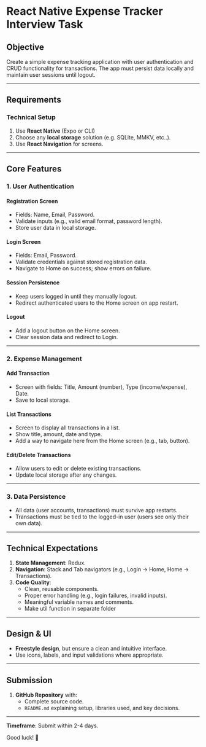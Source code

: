 # React Native Expense Tracker Interview Task

## Objective

Create a simple expense tracking application with user authentication and CRUD functionality for transactions. The app must persist data locally and maintain user sessions until logout.

---

## **Requirements**

### **Technical Setup**

1. Use **React Native** (Expo or CLI)
2. Choose any **local storage** solution (e.g. SQLite, MMKV, etc..).
3. Use **React Navigation** for screens.

---

## **Core Features**

### 1. **User Authentication**

#### Registration Screen

- Fields: Name, Email, Password.
- Validate inputs (e.g., valid email format, password length).
- Store user data in local storage.

#### Login Screen

- Fields: Email, Password.
- Validate credentials against stored registration data.
- Navigate to Home on success; show errors on failure.

#### Session Persistence

- Keep users logged in until they manually logout.
- Redirect authenticated users to the Home screen on app restart.

#### Logout

- Add a logout button on the Home screen.
- Clear session data and redirect to Login.

---

### 2. **Expense Management**

#### Add Transaction

- Screen with fields: Title, Amount (number), Type (income/expense), Date.
- Save to local storage.

#### List Transactions

- Screen to display all transactions in a list.
- Show title, amount, date and type.
- Add a way to navigate here from the Home screen (e.g., tab, button).

#### Edit/Delete Transactions

- Allow users to edit or delete existing transactions.
- Update local storage after any changes.

---

### 3. **Data Persistence**

- All data (user accounts, transactions) must survive app restarts.
- Transactions must be tied to the logged-in user (users see only their own data).

---

## **Technical Expectations**

1. **State Management**: Redux.
2. **Navigation**: Stack and Tab navigators (e.g., Login → Home, Home → Transactions).
3. **Code Quality**:
   - Clean, reusable components.
   - Proper error handling (e.g., login failures, invalid inputs).
   - Meaningful variable names and comments.
   - Make util function in separate folder

---

## **Design & UI**

- **Freestyle design**, but ensure a clean and intuitive interface.
- Use icons, labels, and input validations where appropriate.

---

## **Submission**

1. **GitHub Repository** with:
   - Complete source code.
   - `README.md` explaining setup, libraries used, and key decisions.

---

**Timeframe**: Submit within 2-4 days.

Good luck! 🚀
